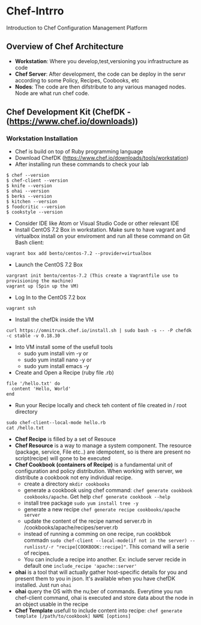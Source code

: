 # Chef-Intrro
Introduction to Chef Configuration Management Platform

## Overview of Chef Architecture
* <b>Workstation</b>: Where you develop,test,versioning you infrastructure as code
* <b>Chef Server</b>: After development, the code can be deploy in the servr according to some Policy, Recipes, Coobooks, etc
* <b>Nodes</b>: The code are then difstribute to any various managed nodes. Node are what run chef code.

## Chef Development Kit (ChefDK - (https://www.chef.io/downloads))
### Workstation Installation
* Chef is build on top of Ruby programming language
* Download ChefDK (https://www.chef.io/downloads/tools/workstation)
* After installing run these commands to check your lab
```
$ chef --version
$ chef-client --version
$ knife --version
$ ohai --version
$ berks --version
$ kitchen --version
$ foodcritic --version
$ cookstyle --version
```
* Consider IDE like Atom or Visual Studio Code or other relevant IDE
* Install CentOS 7.2 Box in workstation. Make sure to have vagrant and virtualbox install on your enviroment and run all these command on Git Bash client:
```
vagrant box add bento/centos-7.2 --provider=virtualbox
```
* Launch the CentOS 7.2 Box
```
vargrant init bento/centos-7.2 (This create a Vagrantfile use to provisioning the machine)
vagrant up (Spin up the VM)
```
* Log In to the CentOS 7.2 box
```
vagrant ssh
```
* Install the chefDk inside the VM
```
curl https://omnitruck.chef.io/install.sh | sudo bash -s -- -P chefdk -c stable -v 0.18.30
```
* Into VM install some of the usefull tools
  - sudo yum install vim -y  or
  - sudo yum install nano -y  or
  - sudo yum install emacs -y
* Create and Open a Recipe (ruby file .rb)
```
file '/hello.txt' do
  content 'Hello, World'
end
```
* Run your Recipe locally and check teh content of file created in / root directory
```
sudo chef-client--local-mode hello.rb
cat /hello.txt
```
* <b>Chef Recipe</b> is filled by a set of Resouce
* <b>Chef Resource</b> is a way to manage a system component. The resource (package, service, File etc..) are idempotent, so is there are present no script(recipe) will gone to be executed 
* <b>Chef Cookbook (containers of Recipe)</b> is a fundamental unit of configuration and policy distribution. When working with server, we distribute a cookbook not eny individual recipe. 
  -  create a directory `mkdir cookbooks`
  -  generate a cookbook using chef command: `chef generate cookbook cookbooks/apache`. Get help `chef generate cookbook --help`
  -  install tree package `sudo yum install tree -y`
  -  generate a new recipe `chef generate recipe cookbooks/apache server`
  -  update the content of the recipe named server.rb in /cookbooks/apache/recipes/server.rb
  -  instead of running a comming on one recipe, run cookbbok commadn `sudo chef-client --local-mode(if not in the server) --runlisst/-r "recipe[COOKBOOK::recipe]"`. This comand will a serie of recipes.
  -  You can include a recipe into another. Ex: include server recide in default one `include_recipe 'apache::server'`
* <b>ohai</b> is a tool that will actually gather host-specific details for you and present them to you in json. It's available when you have chefDK installed. Just run `ohai`
* <b>ohai</b> query the OS with the nu;ber of commands. Everytime you run chef-client command, ohai is executed and store data about the node in an object usable in the recipe
* <b>Chef Template</b> usefull to include content into recipe: `chef generate template [/path/to/cookbook] NAME [options]`


